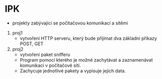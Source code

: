 # IPK
- projekty zabývajicí se počítačovou komunikací a sítěmi
1. proj1
    - vytvoření HTTP serveru, který bude přijímat dva základní příkazy POST, GET
2. proj2
    - vytvoření paket snifferu
    - Program pomocí kterého je možné zachytávat a zaznamenávat komunikaci
    v počítačové síti.
    - Zachycuje jednotlivé pakety a vypisuje jejich data.
